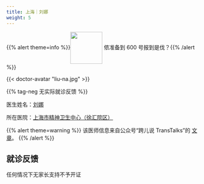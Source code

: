 ```yaml
---
title: 上海｜刘娜
weight: 5
---
```


{{% alert theme=info %}}<img src="/images/wpnl.jpg" style="display: inline; height:6em;vertical-align: middle;" /> 侬准备到 600 号报到是伐？{{% /alert %}}

{{< doctor-avatar "liu-na.jpg" >}}

{{% tag-neg 无实际就诊反馈 %}}

医生姓名：[刘娜](http://www.smhc.org.cn/MedicalGuide/contents/51/183.html)

所在医院：[上海市精神卫生中心（徐汇院区）](https://amap.com/place/B0HR6N4LN1)

{{% alert theme=warning %}}
该医师信息来自公众号“跨儿说 TransTalks”的 [文章](https://mp.weixin.qq.com/s/ErLNin2MNaiBZ01Pnul3fQ)。
{{% /alert %}}

## 就诊反馈

任何情况下无家长支持不予开证
